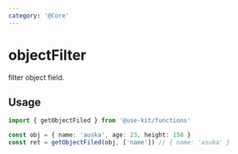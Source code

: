 ```yaml
---
category: '@Core'
---
```


# objectFilter

filter object field.

## Usage

```ts
import { getObjectFiled } from '@use-kit/functions'

const obj = { name: 'auska', age: 23, height: 158 }
const ret = getObjectFiled(obj, ['name']) // { name: 'asuka' }
```

